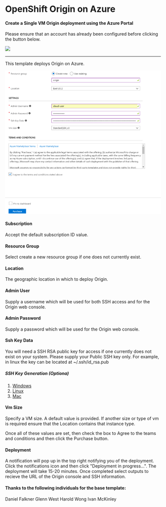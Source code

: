 # OpenShift Origin on Azure

#### Create a Single VM Origin deployment using the Azure Portal
Please ensure that an account has already been configured before clicking the button below.


<a href="https://portal.azure.com/#create/Microsoft.Template/uri/https%3A%2F%2Fraw.githubusercontent.com%2Fcooktheryan%2FMicroProfileOnAzure%2Fmaster%2Fallinone.json" target="_blank">
    <img src="http://azuredeploy.net/deploybutton.png"/>
</a>

------

This template deploys Origin on Azure.

![Console](images/parameters.png)


#### Subscription
Accept the default subscription ID value.

#### Resource Group
Select create a new resource group if one does not currently exist.

#### Location
The geographic location in which to deploy Origin.

#### Admin User
Supply a username which will be used for both SSH access and for the Origin web console.

#### Admin Password
Supply a password which will be used for the Origin web console.


#### Ssh Key Data
You will need a SSH RSA public key for access if one currently does not exist on your system. Please supply your Public SSH key only. 
For example, in linux the key can be located at ~/.ssh/id_rsa.pub

##### SSH Key Generation (Optiona)

1. [Windows](ssh_windows.md)
2. [Linux](ssh_linux.md)
3. [Mac](ssh_mac.md)


#### Vm Size
Specify a VM size. A default value is provided. If another size or type of vm is required ensure that the Location contains that instance type.

Once all of these values are set, then check the box to Agree to the teams and conditions and then click the Purchase button.

#### Deployment
A notification will pop up in the top right notifying you of the deployment. Click the notifications icon and then click "Deployment in progress...". The deployment will take 15-20 minutes. Once completed select outputs to recieve the URL of the Origin console and SSH information.


#### Thanks to the following individuals for the base template:
Daniel Falkner
Glenn West
Harold Wong
Ivan McKinley
